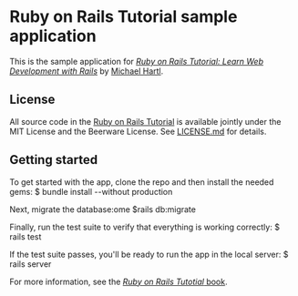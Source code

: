 # Ruby on Rails Tutorial sample application

This is the sample application for
[*Ruby on Rails Tutorial:
Learn Web Development with Rails*](http://www.railstutorial.org/)
by [Michael Hartl](http://www.michaelhartl.com/).

## License

All source code in the [Ruby on Rails Tutorial](http://www.railstutitorial.org/)
is available jointly under the MIT License and the Beerware License. See
[LICENSE.md](LICENSE.md) for details.

## Getting started

To get started with the app, clone the repo and then install the needed gems:
$ bundle install --without production

Next, migrate the database:ome
$rails db:migrate

Finally, run the test suite to verify that everything is working correctly:
$ rails test

If the test suite passes, you'll be ready to run the app in the local server:
$ rails server

For more information, see the
[*Ruby on Rails Tutotial* book](http://www.railstutorial.org/book).
